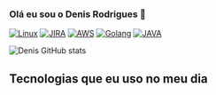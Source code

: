 ### Olá eu sou o Denis Rodrigues 🤙
 [![Linux](https://img.shields.io/badge/Linux-FCC624?style=for-the-badge&logo=linux&logoColor=black)]() [![JIRA](https://img.shields.io/badge/Jira-0052CC?style=for-the-badge&logo=Jira&logoColor=white)]() [![AWS](https://img.shields.io/badge/Amazon_AWS-FF9900?style=for-the-badge&logo=amazonaws&logoColor=white)]() [![Golang](https://img.shields.io/badge/Go-00ADD8?style=for-the-badge&logo=go&logoColor=white)]()
[![JAVA](https://img.shields.io/badge/Java-ED8B00?style=for-the-badge&logo=openjdk&logoColor=white)]() 





 ![Denis GitHub stats](https://github-readme-stats.vercel.app/api?username=denisdrs&show_icons=true&theme=dark)

 ## Tecnologias que eu uso no meu dia
 <div style="display: inline_block"><br/>
    <img align="center alt="Jira scrc="" />

 </div>
